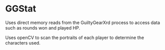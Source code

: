 # GGStat

Uses direct memory reads from the GuiltyGearXrd process to access data such as rounds won and played HP.

Uses openCV to scan the portraits of each player to determine the characters used.
